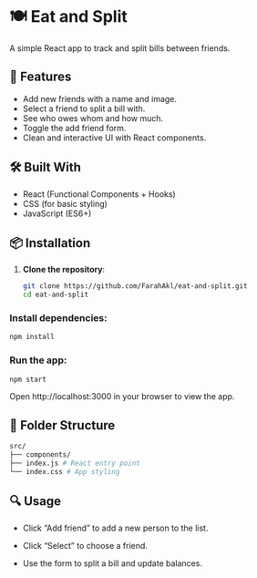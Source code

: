 # 🍽️ Eat and Split

A simple React app to track and split bills between friends.

## 🧠 Features

- Add new friends with a name and image.
- Select a friend to split a bill with.
- See who owes whom and how much.
- Toggle the add friend form.
- Clean and interactive UI with React components.

## 🛠️ Built With

- React (Functional Components + Hooks)
- CSS (for basic styling)
- JavaScript (ES6+)

## 📦 Installation

1. **Clone the repository**:
   ```bash
   git clone https://github.com/FarahAkl/eat-and-split.git
   cd eat-and-split
   ```

### Install dependencies:

```bash
npm install

```

### Run the app:

```bash
npm start

```
Open http://localhost:3000 in your browser to view the app.

## 📁 Folder Structure

```bash
src/
├── components/ 
├── index.js # React entry point
└── index.css # App styling

```
## 🔍 Usage

- Click “Add friend” to add a new person to the list.

- Click “Select” to choose a friend.

- Use the form to split a bill and update balances.

